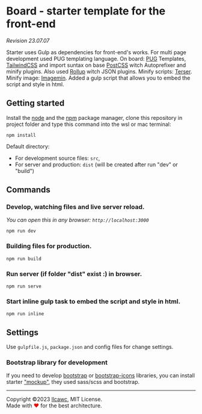 # Board - starter template for the front-end

_Revision 23.07.07_

Starter uses Gulp as dependencies for front-end's works. For multi page development used PUG templating language. On board: [PUG](https://pugjs.org/api/getting-started.html) Templates, [TailwindCSS](https://github.com/tailwindlabs/tailwindcss) and import suntax on base [PostCSS](https://github.com/postcss/postcss) witch Autoprefixer and minify plugins. Also used [Rollup](https://github.com/rollup/rollup) witch JSON plugins. Minify scripts: [Terser](https://github.com/terser/terser). Minify image: [Imagemin](https://github.com/imagemin/imagemin).  Added a gulp script that allows you to embed the script and style in html.

## Getting started

Install the [node](https://nodejs.org) and the [npm](https://www.npmjs.com/) package manager, clone this repository in project folder and type this command into the wsl or mac terminal:

```
npm install
```

Default directory:
- For development source files: `src`,
- For server and production: `dist` (will be created after run "dev" or "build")

## Commands

### Develop, watching files and live server reload.
_You can open this in any browser: `http://localhost:3000`_
```
npm run dev
```

### Building files for production.
```
npm run build
```

### Run server (if folder "dist" exist :) in browser.
```
npm run serve
```

### Start inline gulp task to embed the script and style in html.
```
npm run inline
```

## Settings

Use `gulpfile.js`, `package.json` and config files for change settings.

### Bootstrap library for development
If you need to develop [bootstrap](https://getbootstrap.com/) or [bootstrap-icons](https://icons.getbootstrap.com/) libraries, you can install starter ["mockup"](https://github.com/llcawc/mockup), they used sass/scss and bootstrap.

----

Copyright&nbsp;&copy;2023 [llcawc](https://github.com/llcawc), MIT License. Made&nbsp;with&nbsp;<span style="color: #e60f0a;">&#10084;</span>&nbsp;for&nbsp;the&nbsp;best&nbsp;architecture.
